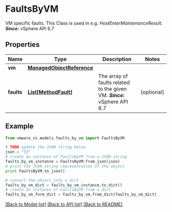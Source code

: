 # FaultsByVM

VM specific faults.  This Class is used in e.g. *HostEnterMaintenanceResult*.  ***Since:*** vSphere API 6.7 

## Properties
Name | Type | Description | Notes
------------ | ------------- | ------------- | -------------
**vm** | [**ManagedObjectReference**](ManagedObjectReference.md) |  | 
**faults** | [**List[MethodFault]**](MethodFault.md) | The array of faults related to the given VM.  ***Since:*** vSphere API 6.7  | [optional] 

## Example

```python
from vmware_vi.models.faults_by_vm import FaultsByVM

# TODO update the JSON string below
json = "{}"
# create an instance of FaultsByVM from a JSON string
faults_by_vm_instance = FaultsByVM.from_json(json)
# print the JSON string representation of the object
print FaultsByVM.to_json()

# convert the object into a dict
faults_by_vm_dict = faults_by_vm_instance.to_dict()
# create an instance of FaultsByVM from a dict
faults_by_vm_form_dict = faults_by_vm.from_dict(faults_by_vm_dict)
```
[[Back to Model list]](../README.md#documentation-for-models) [[Back to API list]](../README.md#documentation-for-api-endpoints) [[Back to README]](../README.md)


